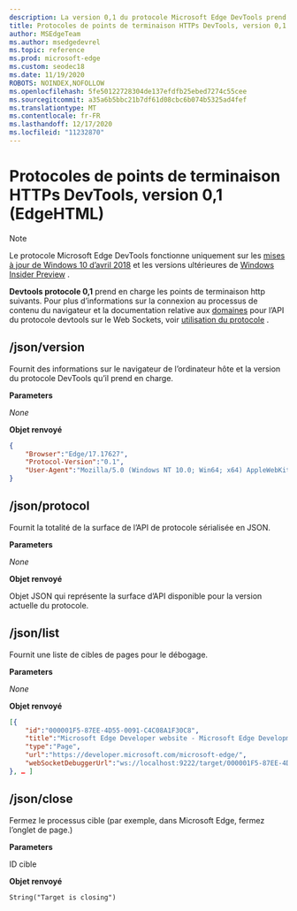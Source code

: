 ```yaml
---
description: La version 0,1 du protocole Microsoft Edge DevTools prend en charge les points de terminaison HTTP suivants.
title: Protocoles de points de terminaison HTTPs DevTools, version 0,1 (EdgeHTML)
author: MSEdgeTeam
ms.author: msedgedevrel
ms.topic: reference
ms.prod: microsoft-edge
ms.custom: seodec18
ms.date: 11/19/2020
ROBOTS: NOINDEX,NOFOLLOW
ms.openlocfilehash: 5fe50122728304de137efdfb25ebed7274c55cee
ms.sourcegitcommit: a35a6b5bbc21b7df61d08cbc6b074b5325ad4fef
ms.translationtype: MT
ms.contentlocale: fr-FR
ms.lasthandoff: 12/17/2020
ms.locfileid: "11232870"
---
```

# Protocoles de points de terminaison HTTPs DevTools, version 0,1 (EdgeHTML)  

> [!NOTE]
> Le protocole Microsoft Edge DevTools fonctionne uniquement sur les [mises à jour de Windows 10 d’avril 2018](https://blogs.windows.com/windowsexperience/2018/04/30/how-to-get-the-windows-10-april-2018-update/#5VXkQMU41CJzZPER.97) et les versions ultérieures de [Windows Insider Preview](https://insider.windows.com/en-us/getting-started/) .

**Devtools protocole 0,1** prend en charge les points de terminaison http suivants. Pour plus d’informations sur la connexion au processus de contenu du navigateur et la documentation relative aux [domaines](domains/index.md) pour l’API du protocole devtools sur le Web Sockets, voir [utilisation du protocole](../index.md#using-the-protocol) .

## /json/version
Fournit des informations sur le navigateur de l’ordinateur hôte et la version du protocole DevTools qu’il prend en charge.

**Parameters**

*None*

**Objet renvoyé**

```json
{
    "Browser":"Edge/17.17627",
    "Protocol-Version":"0.1",
    "User-Agent":"Mozilla/5.0 (Windows NT 10.0; Win64; x64) AppleWebKit/537.36 (KHTML, like Gecko) Chrome/64.0.3282.140 Safari/537.36 Edge/17.17627"
}
```

## /json/protocol

Fournit la totalité de la surface de l’API de protocole sérialisée en JSON.

**Parameters**

*None*

**Objet renvoyé**

Objet JSON qui représente la surface d’API disponible pour la version actuelle du protocole.

## /json/list

Fournit une liste de cibles de pages pour le débogage.

**Parameters**

*None*

**Objet renvoyé**

```json
[{
    "id":"000001F5-87EE-4D55-0091-C4C08A1F30C8",
    "title":"Microsoft Edge Developer website - Microsoft Edge Development",
    "type":"Page",
    "url":"https://developer.microsoft.com/microsoft-edge/",
    "webSocketDebuggerUrl":"ws://localhost:9222/target/000001F5-87EE-4D55-0091-C4C08A1F30C8"
}, … ]
```

## /json/close

Fermez le processus cible (par exemple, dans Microsoft Edge, fermez l’onglet de page.)

**Parameters**

ID cible 

**Objet renvoyé**

```
String("Target is closing")
```
